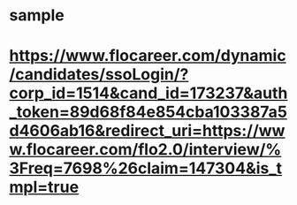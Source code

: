 # sample
# https://www.flocareer.com/dynamic/candidates/ssoLogin/?corp_id=1514&cand_id=173237&auth_token=89d68f84e854cba103387a5d4606ab16&redirect_uri=https://www.flocareer.com/flo2.0/interview/%3Freq=7698%26claim=147304&is_tmpl=true
